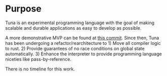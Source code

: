 

# Purpose

Tuna is an experimental programming language with the goal of making scalable and durable applications as easy to develop as possible.


A more demonstrative MVP can be found at [this commit](https://github.com/Conder-Systems/tuna-lang/tree/44ef274f3f87e08391757bd714ca34c2bd1f5d72). Since then, Tuna has been undergoing a refactor/rearchitecture to 1) Move all compiler logic to rust. 2) Provide guarantees of no race conditions on global state automatically. 3) Enhance the interpreter to provide programming language niceties like pass-by-reference. 

There is no timeline for this work.

